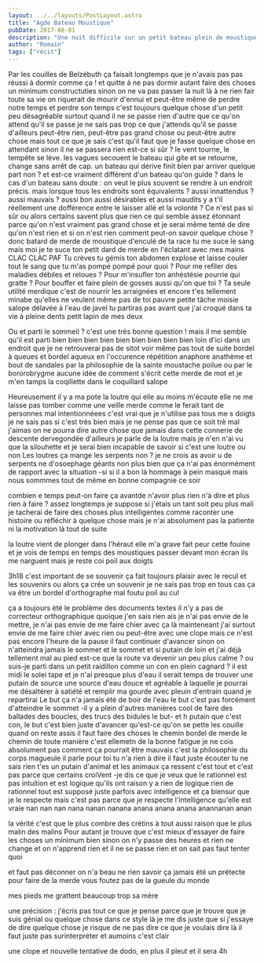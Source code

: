 ```yaml
---
layout: ../../layouts/PostLayout.astro
title: "Agde Bateau Moustique"
pubDate: 2017-08-01
description: "Une nuit difficile sur un petit bateau plein de moustiques, heureusement il ya une loutre."
author: "Romain"
tags: ["récit"]
---
```


Par les couilles de Belzébuth ça faisait longtemps que je n'avais pas pas réussi à dormir comme ça !
et quitte à ne pas dormir autant faire des choses un minimum constructuties sinon on ne va pas passer la nuit là à ne rien fair toute sa vie on riquerait de mourir d'ennui
et peut-être même de perdre notre temps et perdre son temps c'est toujours quelque chose d'un petit peu désagréable surtout quand il ne se passe rien d'autre que ce qu'on attend qu'il se passe
je ne sais pas trop ce que j'attends qu'il se passe d'ailleurs
peut-être rien, peut-être pas grand chose ou peut-être autre chose mais tout ce que je sais c'est qu'il faut que je fasse quelque chose en attendant sinon il ne se passera rien
est-ce si sûr ?
le vent tourne, le tempête se lève. les vagues secouent le bateau qui gite et se retourne, change sans arrêt de cap.
un bateau qui dérive finit bien par arriver quelque part non ?
et est-ce vraiment différent d'un bateau qu'on guide ?
dans le cas d'un bateau sans doute : on veut le plus souvent se rendre à un endroit précis.
mais lorsque tous les endroits sont équivalents ?
aussi innattendus ? aussi mauvais ? aussi bon aussi désirables et aussi maudits
y a t'il réellement une dofférence entre le laisser allé et la volonté ?
Ce n'est pas si sûr
ou alors certains savent plus que rien ce qui semble assez étonnant
parce qu'on n'est vraiment pas grand chose et je serai même tenté de dire qu'on n'est rien et si on n'est rien
comment peut-on savoir quelque chose ?
donc
batard de merde de moustique d'enculé de ta race
tu me suce le sang mais moi je te suce ton petit dard de merde en l'éclatant avec mes mains CLAC CLAC PAF
Tu crèves tu gémis ton abdomen explose et laisse couler tout le sang que tu m'as pompé
pompé pour quoi ?
Pour me refiler des maladies débiles et reloues ?
Pour m'insufler ton anhéstésie pourrie qui gratte ?
Pour bouffer et faire plein de gosses aussi qu'on que toi ?
Ta seule utilité merdique c'est de nourrir les arraignées
et encore t'es tellement minabe qu'elles ne veulent même pas de toi
pauvre petite tâche moisie
salope délavée à l'eau de javel
tu partiras pas avant que j'ai croqué dans ta vie à pleine dents
petit lapin de mes deux

Ou et parti le sommeil ?
c'est une très bonne question !
mais il me semble qu'il est parti bien bien bien bien bien bien bien bien bien loin d'ici
dans un endroit que je ne retrouverai pas de sitot voir même pas tout de suite
bordel à queues
et bordel aqueux en l'occurence
répétition
anaphore
anathème et bout de sandales
par la philosophie de la sainte moustache poilue ou
par le bororobrygme
aucune idée de comment s'écrit cette merde de mot et je m'en tamps la coqillette dans le coquillard
salope

Heureusement il y a ma pote la loutre
qui elle au moins m'écoute
elle ne me laisse pas tomber comme une veille merde comme le ferait tant de personnes mal intentionnéees
c'est vrai que je n'utilise pas tous me s doigts je ne sais pas si c'est très bien mais je ne pense pas que ce soit trè mal
j'aimas on ne pourra dire autre chose que jamais dans cette connerie de descente dervegondée
d'ailleurs je parle de la loutre
mais je n'en n'ai vu que la silouhette
et je serai bien incapable de savoir si c'est une loutre ou non
Les loutres ça mange les serpents non ?
je ne crois as avoir u de serpents
ne d'osoephage géants non plus bien que ça n'ai pas énormément de rapport avec la situation
-si si il a bon là
hommage à pein masqué
mais nous sommmes tout de même en bonne compagnie ce soir

combien e temps peut-on faire ça avantde n'avoir plus rien n'à dire et plus rien à faire ?
assez longtemps je suppose
si j'étais un tant soit peu plus mali je tacherai de faire des choses plus intelligentes
comme raconter une histoire
ou réfléchir à quelque chose
mais je n'ai absolument pas la patiente ni la motivation là tout de suite

la loutre vient de plonger dans l'héraut elle m'a grave fait peur cette fouine
et je vois de temps en temps des moustiques passer devant mon écran
ils me narguent mais je reste coi
poil aux doigts

3h18 c'est important de se souvenir ça fait toujours plaisir avec le recul et les souvenirs
ou alors ça crée un souvenir je ne sais pas trop
en tous cas ça va être un bordel d'orthographe mal foutu poil au cul

ça a toujours été le problème des documents textes
il n'y a pas de correcteur orthographique
quoique j'en sais rien
ais je n'ai pas envie de le mettre,
je n'ai pas envie de me faire chier avec ça
là mainteneant j'ai surtout envie de me faire chier avec rien
ou peut-être avec une clope mais ce n'est pas encore l'heure de la pause
il faut continuer d'avancer
sinon on n'atteindra jamais le sommet
et le sommet et si putain de loin
et j'ai déjà tellement mal au pied
est-ce que la route va devenir un peu plus calme ?
ou suis-je parti dans un petit raidillon comme un con en plein cagnard ?
il est midi le solei tape et je n'ai presque plus d'eau
il serait temps de trouver une putain de source
une source d'eau douce et agréable à laquelle je pourrai me désaltérer à satiété et remplir ma gourde avec pleuin d'entrain quand je repartirai
Le but ça n'a jamais été de boir de l'eau
le but c'est pas forcément d'atteindre le sommet
-il y a plein d'autres manières cool de faire des ballades des boucles, des trucs des bidules
le but- et h putain que c'est con, le but c'est bien juste d'avancer
qu'est-ce qu'on se pette les couille quand on reste assis
il faut faire des choses
le chemin bordel de merde le chemin
de toute manière c'est ellemetn de la bonne fatigue je ne cois absolument pas comment ça pourrait être mauvais
c'est la philosophie du corps magueule
il parle pour toi
tu n'a rien à dire il faut juste écouter
tu ne sais rien
t'es un putain d'animal et les animaux ça ressent c'est tout
et c'est pas parce que certains croiVent -je dis ce que je veux
que le rationnel est pas intuition et est logique qu'ils ont raison
y a rien de logique rien de rationnel
tout est supposé
juste parfois avec intelligence
et ça biensur que je le respecte
mais c'est pas parce que je respecte l'intelligence qu'elle est vraie
nan nan nan nana nanan nanana anana anana anana anannanan anan

la vérité c'est que le plus combre des crétins à tout aussi raison que le plus malin des malins
Pour autant je trouve que c'est mieux d'essayer de faire les choses un minimum bien
sinon on n'y passe des heures et rien ne change
et on n'apprend rien et il ne se passe rien
et on sait pas
faut tenter quoi

et faut pas déconner on n'a beau ne rien savoir ça jamais été un prétecte pour faire de la merde
vous foutez pas de la gueule du monde

mes pieds me grattent beaucoup trop sa mère

une précision : j'écris pas tout ce que je pense parce que je trouve que je suis génial ou quelque chose dans ce style là
je me dis juste que si j'essaye de dire quelque chose je risque de ne pas dire ce que je voulais dire
là il faut juste pas surinterpréter et aumoins c'est clair

une clope et nouvelle tentative de dodo, en plus il pleut et il sera 4h
